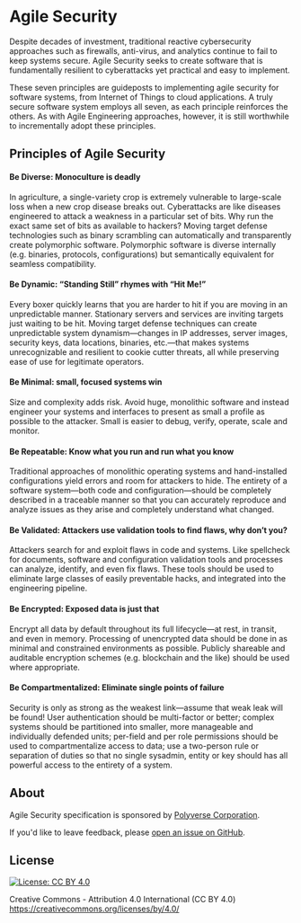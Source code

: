 Agile Security
==================
Despite decades of investment, traditional reactive cybersecurity approaches such as firewalls, anti-virus, and analytics continue to fail to keep systems secure. Agile Security seeks to create software that is fundamentally resilient to cyberattacks yet practical and easy to implement.

These seven principles are guideposts to implementing agile security for software systems, from Internet of Things to cloud applications. A truly secure software system employs all seven, as each principle reinforces the others. As with Agile Engineering approaches, however, it is still worthwhile to incrementally adopt these principles.

Principles of Agile Security
-------

#### Be Diverse: Monoculture is deadly
In agriculture, a single-variety crop is extremely vulnerable to large-scale loss when a new crop disease breaks out. Cyberattacks are like diseases engineered to attack a weakness in a particular set of bits. Why run the exact same set of bits as available to hackers? Moving target defense technologies such as binary scrambling can automatically and transparently create polymorphic software. Polymorphic software is diverse internally (e.g. binaries, protocols, configurations) but semantically equivalent for seamless compatibility.

#### Be Dynamic: “Standing Still” rhymes with “Hit Me!”
Every boxer quickly learns that you are harder to hit if you are moving in an unpredictable manner. Stationary servers and services are inviting targets just waiting to be hit. Moving target defense techniques can create unpredictable system dynamism—changes in IP addresses, server images, security keys, data locations, binaries, etc.—that makes systems unrecognizable and resilient to cookie cutter threats, all while preserving ease of use for legitimate operators.

#### Be Minimal: small, focused systems win
Size and complexity adds risk. Avoid huge, monolithic software and instead engineer your systems and interfaces to present as small a profile as possible to the attacker. Small is easier to debug, verify, operate, scale and monitor.

#### Be Repeatable: Know what you run and run what you know
Traditional approaches of monolithic operating systems and hand-installed configurations yield errors and room for attackers to hide. The entirety of a software system—both code and configuration—should be completely described in a traceable manner so that you can accurately reproduce and analyze issues as they arise and completely understand what changed.

#### Be Validated: Attackers use validation tools to find flaws, why don’t you?
Attackers search for and exploit flaws in code and systems. Like spellcheck for documents, software and configuration validation tools and processes can analyze, identify, and even fix flaws. These tools should be used to eliminate large classes of easily preventable hacks, and integrated into the engineering pipeline.

#### Be Encrypted: Exposed data is just that
Encrypt all data by default throughout its full lifecycle—at rest, in transit, and even in memory. Processing of unencrypted data should be done in as minimal and constrained environments as possible. Publicly shareable and auditable encryption schemes (e.g. blockchain and the like) should be used where appropriate.

#### Be Compartmentalized: Eliminate single points of failure
Security is only as strong as the weakest link—assume that weak leak will be found! User authentication should be multi-factor or better; complex systems should be partitioned into smaller, more manageable and individually defended units; per-field and per role permissions should be used to compartmentalize access to data; use a two-person rule or separation of duties so that no single sysadmin, entity or key should has all powerful access to the entirety of a system.

About
-----

Agile Security specification is sponsored by [Polyverse Corporation](https://polyverse.io).

If you'd like to leave feedback, please [open an issue on
GitHub](https://github.com/polyverse-security/agilesecurity/issues).


License
-------

[![License: CC BY 4.0](https://img.shields.io/badge/License-CC%20BY%204.0-lightgrey.svg)](https://creativecommons.org/licenses/by/4.0/)

Creative Commons - Attribution 4.0 International (CC BY 4.0)
https://creativecommons.org/licenses/by/4.0/
